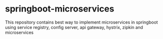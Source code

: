# springboot-microservices
This repository contains best way to implement microservices in springboot using service registry, config server, api gateway, hystrix, zipkin and microservices
